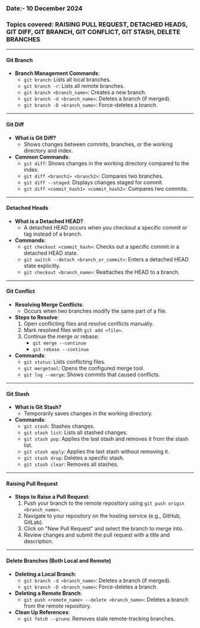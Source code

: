 ### Date:- 10 December 2024
### Topics covered: RAISING PULL REQUEST, DETACHED HEADS, GIT DIFF, GIT BRANCH, GIT CONFLICT, GIT STASH, DELETE BRANCHES

---

#### **Git Branch**
- **Branch Management Commands**:
  - `git branch`: Lists all local branches.
  - `git branch -r`: Lists all remote branches.
  - `git branch <branch_name>`: Creates a new branch.
  - `git branch -d <branch_name>`: Deletes a branch (if merged).
  - `git branch -D <branch_name>`: Force-deletes a branch.

---

#### **Git Diff**
- **What is Git Diff?**
  - Shows changes between commits, branches, or the working directory and index.
- **Common Commands**:
  - `git diff`: Shows changes in the working directory compared to the index.
  - `git diff <branch1> <branch2>`: Compares two branches.
  - `git diff --staged`: Displays changes staged for commit.
  - `git diff <commit_hash1> <commit_hash2>`: Compares two commits.

---

#### **Detached Heads**
- **What is a Detached HEAD?**
  - A detached HEAD occurs when you checkout a specific commit or tag instead of a branch.
- **Commands**:
  - `git checkout <commit_hash>`: Checks out a specific commit in a detached HEAD state.
  - `git switch --detach <branch_or_commit>`: Enters a detached HEAD state explicitly.
  - `git checkout <branch_name>`: Reattaches the HEAD to a branch.

---

#### **Git Conflict**
- **Resolving Merge Conflicts**:
  - Occurs when two branches modify the same part of a file.
- **Steps to Resolve**:
  1. Open conflicting files and resolve conflicts manually.
  2. Mark resolved files with `git add <file>`.
  3. Continue the merge or rebase:
     - `git merge --continue`
     - `git rebase --continue`
- **Commands**:
  - `git status`: Lists conflicting files.
  - `git mergetool`: Opens the configured merge tool.
  - `git log --merge`: Shows commits that caused conflicts.

---

#### **Git Stash**
- **What is Git Stash?**
  - Temporarily saves changes in the working directory.
- **Commands**:
  - `git stash`: Stashes changes.
  - `git stash list`: Lists all stashed changes.
  - `git stash pop`: Applies the last stash and removes it from the stash list.
  - `git stash apply`: Applies the last stash without removing it.
  - `git stash drop`: Deletes a specific stash.
  - `git stash clear`: Removes all stashes.

---

#### **Raising Pull Request**
- **Steps to Raise a Pull Request**:
  1. Push your branch to the remote repository using `git push origin <branch_name>`.
  2. Navigate to your repository on the hosting service (e.g., GitHub, GitLab).
  3. Click on "New Pull Request" and select the branch to merge into.
  4. Review changes and submit the pull request with a title and description.

---

#### **Delete Branches (Both Local and Remote)**
- **Deleting a Local Branch**:
  - `git branch -d <branch_name>`: Deletes a branch (if merged).
  - `git branch -D <branch_name>`: Force-deletes a branch.
- **Deleting a Remote Branch**:
  - `git push <remote_name> --delete <branch_name>`: Deletes a branch from the remote repository.
- **Clean Up References**:
  - `git fetch --prune`: Removes stale remote-tracking branches.


